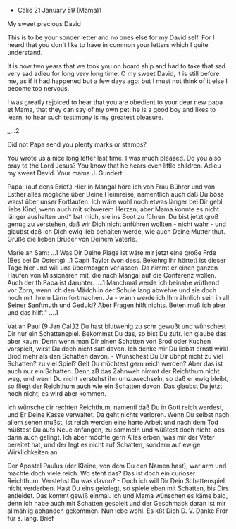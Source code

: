 + Calic 21 January 59 (Mama)1

My sweet precious David

This is to be your sonder letter and no ones else for my David self. For I heard that you don't like to have in common your letters which I quite understand.

It is now two years that we took you on board ship and had to take that sad very sad adieu for long very long time. O my sweet David, it is still before me, as if it had happened but a few days ago: but I must not think of it else I become too nervous.

I was greatly rejoiced to hear that you are obedient to your dear new papa et Mama, that they can say of my own pet: he is a good boy and likes to learn, to hear such testimony is my greatest pleasure.

_...2

Did not Papa send you plenty marks or stamps?

You wrote us a nice long letter last time. I was much pleased. Do you also pray to the Lord Jesus? You know that he hears even little children. 
Adieu my sweet David. Your mama J. Gundert


Papa: (auf dens Brief.) Hier in Mangal höre ich von Frau Bührer und von Esther alles mogliche über Deine Heimreise, namentlich auch daß Du böse warst über unser Fortlaufen. Ich wäre wohl noch etwas länger bei Dir gebl, liebs Kind, wenn auch mit schwerem Herzen; aber Mama konnte es nicht länger aushalten und* bat mich, sie ins Boot zu führen. Du bist jetzt groß genug zu verstehen, daß wir Dich nicht anführen wollten - nicht wahr - und glaubst daß ich Dich ewig lieb behalten werde, wie auch Deine Mutter thut. Grüße die lieben Brüder von Deinem Vaterle.



Marie an Sam: ...1 Was Dir Deine Plage ist wäre mir jetzt eine große Frde (Bes bei Dr Ostertg) ..1 Capit Taylor (von dess. Bekehrg ihr hörtet) ist dieser Tage hier und will uns übermorgen verlassen. Da nimmt er einen ganzen Haufen von Missionaren mit, die nach Mangal auf die Conferenz wollen. Auch der th Papa ist darunter. ....1 Manchmal werde ich beinahe wüthend vor Zorn, wenn ich den Mädch in der Schule lang abwehre und sie doch noch mit ihrem Lärm fortmachen. Ja - wann werde ich Ihm ähnlich sein in all Seiner Sanftmuth und Geduld? Aber Fragen hilft nichts. Beten muß ich aber und das hilft." ....1



Vat an Paul (9 Jan Cal.)2 Du hast blutwenig zu schr gewußt und wünschest Dir nur ein Schattenspiel. Bekommst Du das, so bist Du zufr. Ich glaube das aber kaum. Denn wenn man Dir einen Schatten von Brod oder Kuchen vorspielt, wirst Du doch nicht satt davon. Ich denke mir Du liebst ernstl wirkl Brod mehr als den Schatten davon. - Wünschest Du Dir übhpt nicht zu viel Schatten? zu viel Spiel? Gelt Du möchtest gern reich werden? Aber das ist auch nur ein Schatten. Denn zB das Zahnweh nimmt der Reichthum nicht weg, und wenn Du nicht verstehst ihn umzuwechseln, so daß er ewig bleibt, so fliegt der Reichthum auch wie ein Schatten davon. Das glaubst Du jetzt noch nicht; es wird aber kommen.

Ich wünsche dir rechten Reichthum, namentl daß Du in Gott reich werdest, und Er Deine Kasse verwaltet. Da geht nichts verloren. Wenn Du selbst nach allem sehen mußst, ist reich werden eine harte Arbeit und nach dem Tod müßtest Du aufs Neue anfangen, zu sammeln und wüßtest doch nicht, obs dann auch gelingt. Ich aber möchte gern Alles erben, was mir der Vater bereitet hat, und der legt es nicht auf Schatten, sondern auf ewige Wirklichkeiten an.

Der Apostel Paulus (der Kleine, von dem Du den Namen hast), war arm und machte doch viele reich. Wo steht das? Das ist doch ein curioser Reichthum. Verstehst Du was davon? - Doch ich will Dir Dein Schattenspiel nicht verderben. Hast Du eins gekriegt, so spiele eben mit Schatten, bis Dirs entleidet. Das kommt gewiß einmal. Ich und Mama wünschen es käme bald, denn ich habe auch mit Schatten gespielt und der Geschmack daran ist mir allmählig abhanden gekommen. Nun lebe wohl. Es kßt Dich D. V.
Danke Frdr für s. lang. Brief
